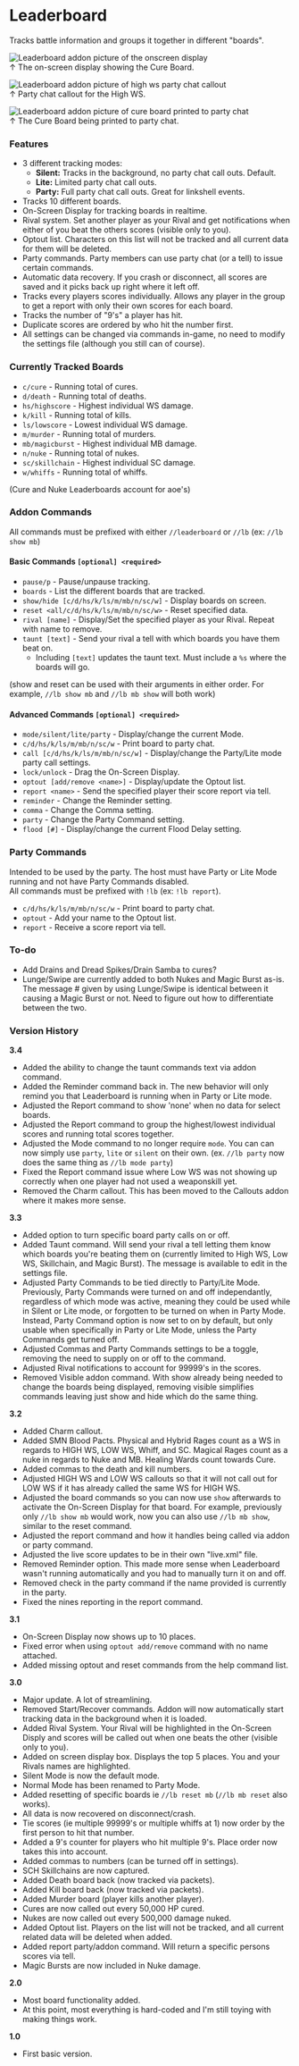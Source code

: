 # Leaderboard
Tracks battle information and groups it together in different "boards".  


![Leaderboard addon picture of the onscreen display](https://github.com/iLVL-Key/FFXI/assets/101156258/41375815-1222-49d7-8a89-e02e792093dd)  
↑ The on-screen display showing the Cure Board.

![Leaderboard addon picture of high ws party chat callout](https://github.com/iLVL-Key/FFXI/assets/101156258/4890ef71-08cd-49dd-9819-feccde31e760)  
↑ Party chat callout for the High WS.

![Leaderboard addon picture of cure board printed to party chat](https://github.com/iLVL-Key/FFXI/assets/101156258/41ff276e-57b0-4899-a302-71abd85ae64f)  
↑ The Cure Board being printed to party chat.

### Features
- 3 different tracking modes:
  - **Silent:** Tracks in the background, no party chat call outs. Default.
  - **Lite:** Limited party chat call outs.
  - **Party:** Full party chat call outs. Great for linkshell events.
- Tracks 10 different boards.
- On-Screen Display for tracking boards in realtime.
- Rival system. Set another player as your Rival and get notifications when either of you beat the others scores (visible only to you).
- Optout list. Characters on this list will not be tracked and all current data for them will be deleted.
- Party commands. Party members can use party chat (or a tell) to issue certain commands.
- Automatic data recovery. If you crash or disconnect, all scores are saved and it picks back up right where it left off.
- Tracks every players scores individually. Allows any player in the group to get a report with only their own scores for each board.
- Tracks the number of "9's" a player has hit.
- Duplicate scores are ordered by who hit the number first.
- All settings can be changed via commands in-game, no need to modify the settings file (although you still can of course).

### Currently Tracked Boards
- `c/cure` - Running total of cures.
- `d/death` - Running total of deaths.
- `hs/highscore` - Highest individual WS damage.
- `k/kill` - Running total of kills.
- `ls/lowscore` - Lowest individual WS damage.
- `m/murder` - Running total of murders.
- `mb/magicburst` - Highest individual MB damage.
- `n/nuke` - Running total of nukes.
- `sc/skillchain` - Highest individual SC damage.
- `w/whiffs` - Running total of whiffs.

(Cure and Nuke Leaderboards account for aoe's)

### Addon Commands
All commands must be prefixed with either `//leaderboard` or `//lb` (ex: `//lb show mb`)

#### Basic Commands `[optional] <required>`
- `pause/p` - Pause/unpause tracking.
- `boards` - List the different boards that are tracked.
- `show/hide [c/d/hs/k/ls/m/mb/n/sc/w]` - Display boards on screen.
- `reset <all/c/d/hs/k/ls/m/mb/n/sc/w>` - Reset specified data.
- `rival [name]` - Display/Set the specified player as your Rival. Repeat with name to remove.
- `taunt [text]` - Send your rival a tell with which boards you have them beat on.  
  - Including `[text]` updates the taunt text. Must include a `%s` where the boards will go.

(show and reset can be used with their arguments in either order. For example, `//lb show mb` and `//lb mb show` will both work)

#### Advanced Commands `[optional] <required>`
- `mode/silent/lite/party` - Display/change the current Mode.
- `c/d/hs/k/ls/m/mb/n/sc/w` - Print board to party chat.
- `call [c/d/hs/k/ls/m/mb/n/sc/w]` - Display/change the Party/Lite mode party call settings.
- `lock/unlock` - Drag the On-Screen Display.
- `optout [add/remove <name>]` - Display/update the Optout list.
- `report <name>` - Send the specified player their score report via tell.
- `reminder` - Change the Reminder setting.
- `comma` - Change the Comma setting.
- `party` - Change the Party Command setting.
- `flood [#]` - Display/change the current Flood Delay setting.

### Party Commands
Intended to be used by the party. The host must have Party or Lite Mode running and not have Party Commands disabled.  
All commands must be prefixed with `!lb` (ex: `!lb report`).
- `c/d/hs/k/ls/m/mb/n/sc/w` - Print board to party chat.
- `optout` - Add your name to the Optout list.
- `report` - Receive a score report via tell.

### To-do
- Add Drains and Dread Spikes/Drain Samba to cures?
- Lunge/Swipe are currently added to both Nukes and Magic Burst as-is. The message # given by using Lunge/Swipe is identical between it causing a Magic Burst or not. Need to figure out how to differentiate between the two.

### Version History

**3.4**
- Added the ability to change the taunt commands text via addon command.
- Added the Reminder command back in. The new behavior will only remind you that Leaderboard is running when in Party or Lite mode.
- Adjusted the Report command to show 'none' when no data for select boards.
- Adjusted the Report command to group the highest/lowest individual scores and running total scores together.
- Adjusted the Mode command to no longer require `mode`. You can can now simply use `party`, `lite` or `silent` on their own. (ex. `//lb party` now does the same thing as `//lb mode party`)
- Fixed the Report command issue where Low WS was not showing up correctly when one player had not used a weaponskill yet.
- Removed the Charm callout. This has been moved to the Callouts addon where it makes more sense.

**3.3**
- Added option to turn specific board party calls on or off.
- Added Taunt command. Will send your rival a tell letting them know which boards you're beating them on (currently limited to High WS, Low WS, Skillchain, and Magic Burst). The message is available to edit in the settings file.
- Adjusted Party Commands to be tied directly to Party/Lite Mode. Previously, Party Commands were turned on and off independantly, regardless of which mode was active, meaning they could be used while in Silent or Lite mode, or forgotten to be turned on when in Party Mode. Instead, Party Command option is now set to on by default, but only usable when specifically in Party or Lite Mode, unless the Party Commands get turned off.
- Adjusted Commas and Party Commands settings to be a toggle, removing the need to supply on or off to the command.
- Adjusted Rival notifications to account for 99999's in the scores.
- Removed Visible addon command. With show already being needed to change the boards being displayed, removing visible simplifies commands leaving just show and hide which do the same thing.

**3.2**
- Added Charm callout.
- Added SMN Blood Pacts. Physical and Hybrid Rages count as a WS in regards to HIGH WS, LOW WS, Whiff, and SC. Magical Rages count as a nuke in regards to Nuke and MB. Healing Wards count towards Cure.
- Added commas to the death and kill numbers.
- Adjusted HIGH WS and LOW WS callouts so that it will not call out for LOW WS if it has already called the same WS for HIGH WS.
- Adjusted the board commands so you can now use `show` afterwards to activate the On-Screen Display for that board. For example, previously only `//lb show mb` would work, now you can also use `//lb mb show`, similar to the reset command.
- Adjusted the report command and how it handles being called via addon or party command.
- Adjusted the live score updates to be in their own "live.xml" file.
- Removed Reminder option. This made more sense when Leaderboard wasn't running automatically and you had to manually turn it on and off.
- Removed check in the party command if the name provided is currently in the party.
- Fixed the nines reporting in the report command.

**3.1**
- On-Screen Display now shows up to 10 places.
- Fixed error when using `optout add/remove` command with no name attached.
- Added missing optout and reset commands from the help command list.

**3.0**
- Major update. A lot of streamlining.
- Removed Start/Recover commands. Addon will now automatically start tracking data in the background when it is loaded.
- Added Rival System. Your Rival will be highlighted in the On-Screen Disply and scores will be called out when one beats the other (visible only to you).
- Added on screen display box. Displays the top 5 places. You and your Rivals names are highlighted. 
- Silent Mode is now the default mode.
- Normal Mode has been renamed to Party Mode.
- Added resetting of specific boards ie `//lb reset mb` (`//lb mb reset` also works).
- All data is now recovered on disconnect/crash.
- Tie scores (ie multiple 99999's or multiple whiffs at 1) now order by the first person to hit that number.
- Added a 9's counter for players who hit multiple 9's. Place order now takes this into account.
- Added commas to numbers (can be turned off in settings).
- SCH Skillchains are now captured.
- Added Death board back (now tracked via packets).
- Added Kill board back (now tracked via packets).
- Added Murder board (player kills another player).
- Cures are now called out every 50,000 HP cured.
- Nukes are now called out every 500,000 damage nuked.
- Added Optout list. Players on the list will not be tracked, and all current related data will be deleted when added.
- Added report party/addon command. Will return a specific persons scores via tell.
- Magic Bursts are now included in Nuke damage.

**2.0**
- Most board functionality added.
- At this point, most everything is hard-coded and I'm still toying with making things work.

**1.0**
- First basic version.
